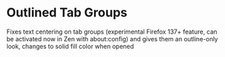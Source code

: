 
# Outlined Tab Groups
Fixes text centering on tab groups (experimental Firefox 137+ feature, can be activated now in Zen with about:config) and gives them an outline-only look, changes to solid fill color when opened
